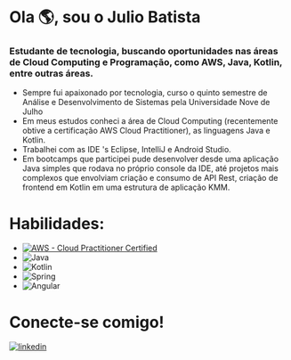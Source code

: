
# Ola 🌎, sou o Julio Batista

### Estudante de tecnologia, buscando oportunidades nas áreas de Cloud Computing e Programação, como AWS, Java, Kotlin, entre outras áreas.

- Sempre fui apaixonado por tecnologia, curso o quinto semestre de Análise e Desenvolvimento de Sistemas pela Universidade Nove de Julho
- Em meus estudos conheci a área de Cloud Computing (recentemente obtive a certificação AWS Cloud Practitioner), as linguagens Java e Kotlin.
- Trabalhei com as IDE 's Eclipse, IntelliJ e Android Studio.
- Em bootcamps que participei pude desenvolver desde uma aplicação Java simples que rodava no próprio console da IDE, até projetos mais complexos que envolviam criação e consumo de API Rest, criação de frontend em Kotlin em uma estrutura de aplicação KMM.


# Habilidades:
- [![AWS - Cloud Practitioner Certified](https://img.shields.io/badge/AWS-%23FF9900.svg?style=for-the-badge&logo=amazon-aws&logoColor=white)](https://www.credly.com/badges/f6fc8ffe-306d-49ab-ac88-3d060e2910db)
- ![Java](https://img.shields.io/badge/java-%23ED8B00.svg?style=for-the-badge&logo=openjdk&logoColor=white) 
- ![Kotlin](https://img.shields.io/badge/kotlin-%237F52FF.svg?style=for-the-badge&logo=kotlin&logoColor=white) 
- ![Spring](https://img.shields.io/badge/spring-%236DB33F.svg?style=for-the-badge&logo=spring&logoColor=white)
- ![Angular](https://img.shields.io/badge/Angular-000?style=for-the-badge&logo=angular&logoColor=C3002F)


 # Conecte-se comigo!
[![linkedin](https://img.shields.io/badge/linkedin-0A66C2?style=for-the-badge&logo=linkedin&logoColor=white)](https://www.linkedin.com/in/juliobatistab/)

<!--
**iamjuliobatista/iamjuliobatista** is a ✨ _special_ ✨ repository because its `README.md` (this file) appears on your GitHub profile.

Here are some ideas to get you started:

- 🔭 I’m currently working on ...
- 🌱 I’m currently learning ...
- 👯 I’m looking to collaborate on ...
- 🤔 I’m looking for help with ...
- 💬 Ask me about ...
- 📫 How to reach me: ...
- 😄 Pronouns: ...
- ⚡ Fun fact: ...
-->

